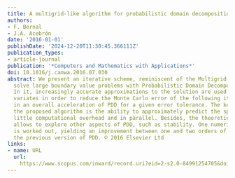 ```yaml
---
title: A multigrid-like algorithm for probabilistic domain decomposition
authors:
- F. Bernal
- J.A. Acebrón
date: '2016-01-01'
publishDate: '2024-12-20T11:30:45.366111Z'
publication_types:
- article-journal
publication: '*Computers and Mathematics with Applications*'
doi: 10.1016/j.camwa.2016.07.030
abstract: We present an iterative scheme, reminiscent of the Multigrid method, to
  solve large boundary value problems with Probabilistic Domain Decomposition (PDD).
  In it, increasingly accurate approximations to the solution are used as control
  variates in order to reduce the Monte Carlo error of the following iterates—resulting
  in an overall acceleration of PDD for a given error tolerance. The key feature of
  the proposed algorithm is the ability to approximately predict the speedup with
  little computational overhead and in parallel. Besides, the theoretical framework
  allows to explore other aspects of PDD, such as stability. One numerical example
  is worked out, yielding an improvement between one and two orders of magnitude over
  the previous version of PDD. © 2016 Elsevier Ltd
links:
- name: URL
  url: 
    https://www.scopus.com/inward/record.uri?eid=2-s2.0-84991254705&doi=10.1016%2fj.camwa.2016.07.030&partnerID=40&md5=2c3317478780250e3604f01d6ba9ed88
---
```

